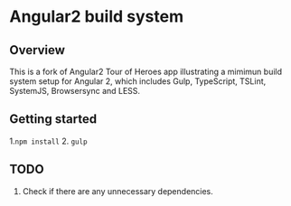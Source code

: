 # Angular2 build system

## Overview

This is a fork of Angular2 Tour of Heroes app illustrating a mimimun build system setup for Angular 2, which includes Gulp, TypeScript, TSLint, SystemJS, Browsersync and LESS.

## Getting started

1.`npm install`
2. `gulp`

## TODO

1. Check if there are any unnecessary dependencies.
